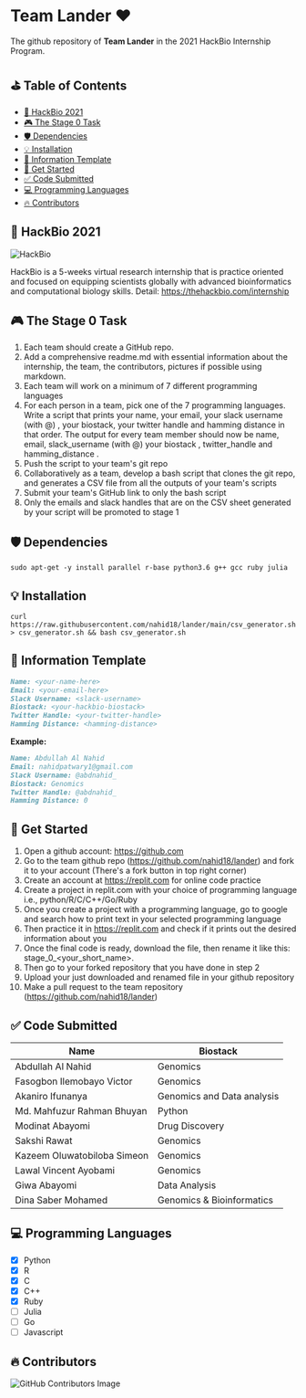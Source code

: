 # Team Lander ❤️
<!-- markdownlint-disable -->
The github repository of **Team Lander** in the 2021 HackBio Internship Program.

## ⛳️ Table of Contents
<!-- markdownlint-disable -->
  - [🧬 HackBio 2021](#-hackbio-2021)
  - [🎮 The Stage 0 Task](#-#the-stage-0-task)
  - [🛡 Dependencies](#-dependencies)
  - [💡 Installation](#-Installation)
  - [📙 Information Template](#-information-template)
  - [🚀 Get Started](#-get-started)
  - [✅ Code Submitted](#-code-submitted)
  - [💻 Programming Languages](#-programming-languages)
  - [🔥 Contributors](#-contributors)

## 🧬 HackBio 2021
<!-- markdownlint-disable -->
![HackBio](https://pbs.twimg.com/profile_banners/1231617259086413825/1592775608/600x200)

HackBio is a 5-weeks virtual research internship that is practice oriented and focused on equipping scientists globally with advanced bioinformatics and computational biology skills.
Detail: https://thehackbio.com/internship

## 🎮 The Stage 0 Task

1. Each team should create a GitHub repo.
2. Add a comprehensive readme.md with essential information about the internship, the team, the contributors, pictures if possible using markdown.
3. Each team will work on a minimum of 7 different programming languages
4. For each person in a team, pick one of the 7 programming languages. Write a script that prints your name, your email, your slack username (with @) , your biostack, your twitter handle and hamming distance in that order. The output for every team member should now be name, email, slack_username (with @) your biostack , twitter_handle and hamming_distance .
5. Push the script to your team's git repo
6. Collaboratively as a team, develop a bash script that clones the git repo, and generates a CSV file from all the outputs of your team's scripts
7. Submit your team's GitHub link to only the bash script
8. Only the emails and slack handles that are on the CSV sheet generated by your script will be promoted to stage 1

## 🛡 Dependencies
```
sudo apt-get -y install parallel r-base python3.6 g++ gcc ruby julia
```

## 💡 Installation
```
curl https://raw.githubusercontent.com/nahid18/lander/main/csv_generator.sh > csv_generator.sh && bash csv_generator.sh
```

## 📙 Information Template
<!-- markdownlint-disable -->
```markdown
Name: <your-name-here>
Email: <your-email-here>
Slack Username: <slack-username>
Biostack: <your-hackbio-biostack>
Twitter Handle: <your-twitter-handle>
Hamming Distance: <hamming-distance>
```
**Example:**
```markdown
Name: Abdullah Al Nahid
Email: nahidpatwary1@gmail.com
Slack Username: @abdnahid_
Biostack: Genomics
Twitter Handle: @abdnahid_
Hamming Distance: 0
```
## 🚀 Get Started
1. Open a github account: https://github.com
2. Go to the team github repo (https://github.com/nahid18/lander) and fork it to your account (There's a fork button in top right corner)
3. Create an account at https://replit.com for online code practice
4. Create a project in replit.com with your choice of programming language i.e., python/R/C/C++/Go/Ruby
5. Once you create a project with a programming language, go to google and search how to print text in your selected programming language
6. Then practice it in https://replit.com and check if it prints out the desired information about you
7. Once the final code is ready, download the file, then rename it like this: stage_0_<your_short_name>.<file-extension>
8. Then go to your forked repository that you have done in step 2
9. Upload your just downloaded and renamed file in your github repository
10. Make a pull request to the team repository (https://github.com/nahid18/lander)

## ✅ Code Submitted
<!-- markdownlint-disable -->
Name                         |  Biostack
-----------------------------|----------------------------
Abdullah Al Nahid            |  Genomics
Fasogbon Ilemobayo Victor    |  Genomics
Akaniro Ifunanya             |  Genomics and Data analysis
Md. Mahfuzur Rahman Bhuyan   |  Python
Modinat Abayomi              |  Drug Discovery
Sakshi Rawat                 |  Genomics
Kazeem Oluwatobiloba Simeon  |  Genomics
Lawal Vincent Ayobami        |  Genomics
Giwa Abayomi                 |  Data Analysis
Dina Saber Mohamed           |  Genomics & Bioinformatics


## 💻 Programming Languages
<!-- markdownlint-disable -->
- [X] Python 
- [X] R
- [X] C
- [X] C++
- [X] Ruby
- [ ] Julia
- [ ] Go 
- [ ] Javascript

## 🔥 Contributors
<!-- markdownlint-disable -->
![GitHub Contributors Image](https://contrib.rocks/image?repo=nahid18/lander)